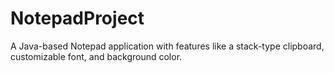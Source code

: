 # NotepadProject
A Java-based Notepad application with features like a stack-type clipboard, customizable font, and background color.
